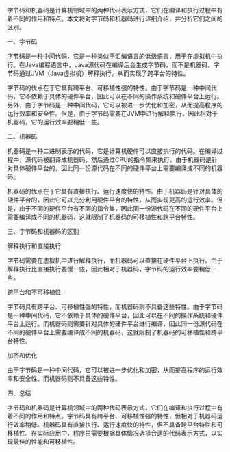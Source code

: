   
字节码和机器码是计算机领域中的两种代码表示方式，它们在编译和执行过程中有着不同的作用和特点。本文将对字节码和机器码进行详细介绍，并分析它们之间的区别。

一、字节码

字节码是一种中间代码，它是一种类似于汇编语言的低级语言，用于在虚拟机中执行。在Java编程语言中，Java源代码在编译后会生成字节码，而不是机器码。字节码通过JVM（Java虚拟机）解释执行，从而实现了跨平台的特性。

字节码的优点在于它具有跨平台、可移植性强的特性。由于字节码是一种中间代码，它不依赖于具体的硬件平台，因此可以在不同的操作系统和硬件平台上运行。另外，由于字节码是一种中间代码，它可以被进一步优化和加密，从而提高程序的运行效率和安全性。但是，由于字节码需要在JVM中进行解释执行，因此相对于机器码，它的运行效率要稍低一些。

二、机器码

机器码是一种二进制表示的代码，它是计算机硬件可以直接执行的代码。在编译过程中，源代码被翻译成机器码，然后通过CPU的指令集来执行。由于机器码是针对具体硬件平台的，因此同一份源代码在不同的硬件平台上需要编译成不同的机器码。

机器码的优点在于它具有直接执行、运行速度快的特性。由于机器码是针对具体的硬件平台的，因此它可以充分利用硬件平台的特性，从而实现更高的运行效率。但是，由于不同的硬件平台有不同的指令集，因此同一份源代码在不同的硬件平台上需要编译成不同的机器码，这就限制了机器码的可移植性和跨平台特性。

三、字节码和机器码的区别

解释执行和直接执行

字节码需要在虚拟机中进行解释执行，而机器码可以直接在硬件平台上执行。由于解释执行比直接执行要慢一些，因此相对于机器码，字节码的运行效率要稍低一些。

跨平台和不可移植性

字节码具有跨平台、可移植性强的特性，而机器码则不具备这些特性。由于字节码是一种中间代码，它不依赖于具体的硬件平台，因此可以在不同的操作系统和硬件平台上运行。而机器码则需要针对具体的硬件平台进行编译，因此同一份源代码在不同的硬件平台上需要编译成不同的机器码，这就限制了机器码的可移植性和跨平台特性。

加密和优化

由于字节码是一种中间代码，它可以被进一步优化和加密，从而提高程序的运行效率和安全性。而机器码则不具备这些特性。

四、总结

字节码和机器码是计算机领域中的两种代码表示方式，它们在编译和执行过程中有着不同的作用和特点。字节码具有跨平台、可移植性强的特性，但相对于机器码运行效率稍低。机器码具有直接执行、运行速度快的特性，但不具备跨平台特性和可移植性。在实际应用中，程序员需要根据具体情况选择合适的代码表示方式，以实现最佳的性能和可移植性。
